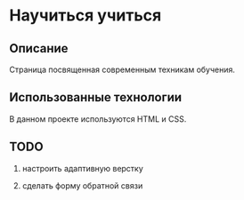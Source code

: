 # Научиться учиться

## Описание

Страница посвященная современным техникам обучения.

## Использованные технологии

В данном проекте используются HTML и CSS.

## TODO

1) настроить адаптивную верстку

2) сделать форму обратной связи
